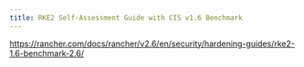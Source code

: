 ```yaml
---
title: RKE2 Self-Assessment Guide with CIS v1.6 Benchmark
---
```


https://rancher.com/docs/rancher/v2.6/en/security/hardening-guides/rke2-1.6-benchmark-2.6/